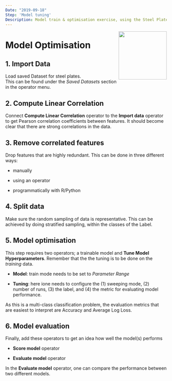 ```yaml
---
Date: "2019-09-18"
Step: 'Model tuning'
Description: Model train & optimisation exercise, using the Steel Plates data.
---
```

  
<img src="https://encrypted-tbn0.gstatic.com/images?q=tbn:ANd9GcRe28kRsvMfHCz-rQz5oZgtVJhks1S6_W5W0WRcudlJf3_WVS5J" width="150" style="float:right;"/>

# Model Optimisation
  
## 1. Import Data

Load saved Dataset for steel plates. <br />
This can be found under the *Saved Datasets* section in the operator menu.

## 2. Compute Linear Correlation
<p>Connect <b>Compute Linear Correlation</b> operator to the 
<b>Import data</b> operator to get Pearson correlation coefficients between features. It should become clear that there are strong correlations in the data.</p>

## 3. Remove correlated features
<p>Drop features that are highly redundant. This can be 
done in three different ways:</p>

-  manually

- using an operator

- programmatically with R/Python

## 4. Split data
<p>Make sure the random sampling of data is representative. 
This can be achieved by doing stratified sampling, within 
the classes of the Label.</p>

## 5. Model optimisation
<p>This step requires two operators; a trainable model and
<b>Tune Model Hyperparameters</b>. Remember that the the tuning 
is to be done on the <i>training</i> data.</p>

- <b>Model</b>: train mode needs to be set to <i>Parameter Range</i>

- <b>Tuning</b>: here ione needs to configure the (1) sweeping mode, (2) number of runs, (3) the label, and (4) the metric for evaluating model performance.

<p>As this is a multi-class classification problem, 
the evaluation metrics that are easiest to interpret are 
Accuracy and Average Log Loss.</p>

## 6. Model evaluation
Finally, add these operators to get an idea how well the model(s) performs

- <b>Score model</b> operator

- <b>Evaluate model</b> operator

<p>In the <b>Evaluate model</b> operator, one can compare the
performance between two different models.</p>
